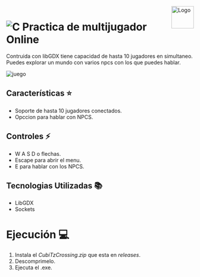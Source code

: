 <a>
    <img src="https://github.com/DanielCarrenoMar/sistemaDonaciones/assets/144462396/6a702815-09cc-4cff-b035-c9bf212d73f4" alt="Logo" title="Logo" align="right" height="60" />
</a>

# ![C](https://img.shields.io/badge/Java-ED8B00?style=for-the-badge&logo=openjdk&logoColor=white) Practica de multijugador Online

Contruida con libGDX tiene capacidad de hasta 10 jugadores en simultaneo. Puedes explorar un mundo con varios npcs con los que puedes hablar.


![juego](https://github.com/user-attachments/assets/5f97ef22-8417-4555-8711-376b874d2d27)

## Características ⭐
- Soporte de hasta 10 jugadores conectados.
- Opccion para hablar con NPCS.

## Controles ⚡
- W A S D o flechas.
- Escape para abrir el menu.
- E para hablar con los NPCS.

## Tecnologias Utilizadas 📚
- LibGDX
- Sockets

# Ejecución 💻
1. Instala el *CubiTzCrossing.zip* que esta en *releases*.
2. Descomprimelo.
3. Ejecuta el .exe.
